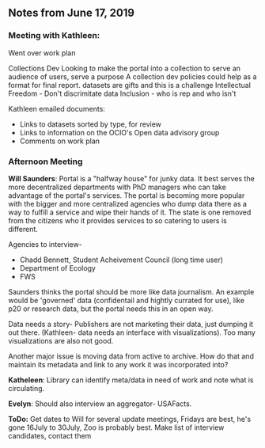 ## Notes from June 17, 2019

### Meeting with Kathleen:

Went over work plan

Collections Dev
Looking to make the portal into a collection to serve an audience of users, serve a purpose
A collection dev policies could help as a format for final report.
datasets are gifts and this is a challenge
Intellectual Freedom - Don't discrimitate data
Inclusion - who is rep and who isn't

Kathleen emailed documents:
- Links to datasets sorted by type, for review
- Links to information on the OCIO's Open data advisory group
- Comments on work plan

### Afternoon Meeting

**Will Saunders**: Portal is a "halfway house" for junky data.  It best serves the more decentralized departments with PhD managers who can take advantage of the portal's services.  The portal is becoming more popular with the bigger and more centralized agencies who dump data there as a way to fulfill a service and wipe their hands of it.  The state is one removed from the citizens who it provides services to so catering to users is different.

Agencies to interview- 
- Chadd Bennett, Student Acheivement Council (long time user)
- Department of Ecology
- FWS

Saunders thinks the portal should be more like data journalism.  An example would be 'governed' data (confidentail and hightly currated for use), like p20 or research data, but the portal needs this in an open way.

Data needs a story- Publishers are not marketing their data, just dumping it out there.  (Kathleen- data needs an interface  with visualizations). Too many visualizations are also not good.

Another major issue is moving data from active to archive.  How do that and maintain its metadata and link to any work it was incorporated into?  


**Katheleen**: Library can identify meta/data in need of work and note what is circulating.


**Evelyn**: Should also interview an aggregator- USAFacts.


**ToDo:**
Get dates to Will for several update meetings, Fridays are best, he's gone 16July to 30July, Zoo is probably best.
Make list of interview candidates, contact them

